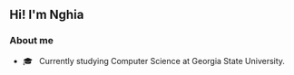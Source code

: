 <h2> Hi! I'm Nghia </h2>

<h3>About me</h3>

- 🎓 &nbsp; Currently studying Computer Science at Georgia State University.
